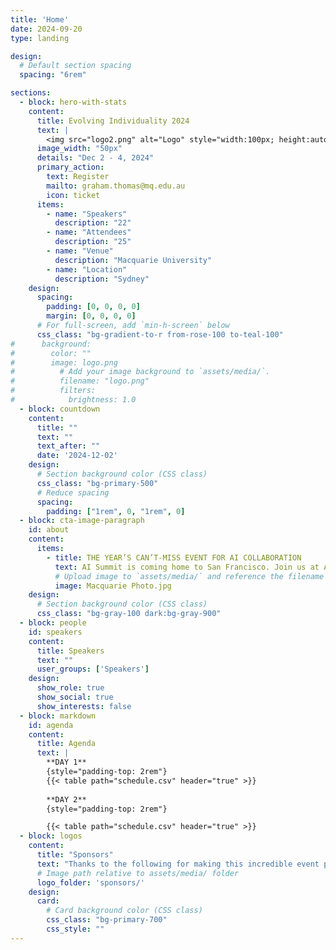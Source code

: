 ```yaml
---
title: 'Home'
date: 2024-09-20
type: landing

design:
  # Default section spacing
  spacing: "6rem"

sections:
  - block: hero-with-stats
    content:
      title: Evolving Individuality 2024
      text: |
        <img src="logo2.png" alt="Logo" style="width:100px; height:auto;">
      image_width: "50px"
      details: "Dec 2 - 4, 2024"
      primary_action:
        text: Register
        mailto: graham.thomas@mq.edu.au
        icon: ticket
      items:
        - name: "Speakers"
          description: "22"
        - name: "Attendees"
          description: "25"
        - name: "Venue"
          description: "Macquarie University"
        - name: "Location"
          description: "Sydney"
    design:
      spacing:
        padding: [0, 0, 0, 0]
        margin: [0, 0, 0, 0]
      # For full-screen, add `min-h-screen` below
      css_class: "bg-gradient-to-r from-rose-100 to-teal-100"
#      background:
#        color: ""
#        image: logo.png
#          # Add your image background to `assets/media/`.
#          filename: "logo.png"
#          filters:
#            brightness: 1.0
  - block: countdown
    content:
      title: ""
      text: ""
      text_after: ""
      date: '2024-12-02'
    design:
      # Section background color (CSS class)
      css_class: "bg-primary-500"
      # Reduce spacing
      spacing:
        padding: ["1rem", 0, "1rem", 0]
  - block: cta-image-paragraph
    id: about
    content:
      items:
        - title: THE YEAR’S CAN’T-MISS EVENT FOR AI COLLABORATION
          text: AI Summit is coming home to San Francisco. Join us at AI Summit 2024 to explore all the cutting-edge innovation the data cloud has to offer.
          # Upload image to `assets/media/` and reference the filename here
          image: Macquarie Photo.jpg
    design:
      # Section background color (CSS class)
      css_class: "bg-gray-100 dark:bg-gray-900"
  - block: people
    id: speakers
    content:
      title: Speakers
      text: ""
      user_groups: ['Speakers']
    design:
      show_role: true
      show_social: true
      show_interests: false
  - block: markdown
    id: agenda
    content:
      title: Agenda
      text: |
        **DAY 1**
        {style="padding-top: 2rem"}
        {{< table path="schedule.csv" header="true" >}}
        
        **DAY 2**
        {style="padding-top: 2rem"}

        {{< table path="schedule.csv" header="true" >}}
  - block: logos
    content:
      title: "Sponsors"
      text: "Thanks to the following for making this incredible event possible"
      # Image path relative to assets/media/ folder
      logo_folder: 'sponsors/'
    design:
      card:
        # Card background color (CSS class)
        css_class: "bg-primary-700"
        css_style: ""
---
```

